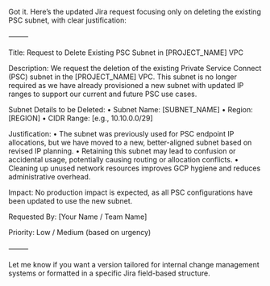 Got it. Here’s the updated Jira request focusing only on deleting the existing PSC subnet, with clear justification:

⸻

Title:
Request to Delete Existing PSC Subnet in [PROJECT_NAME] VPC

Description:
We request the deletion of the existing Private Service Connect (PSC) subnet in the [PROJECT_NAME] VPC. This subnet is no longer required as we have already provisioned a new subnet with updated IP ranges to support our current and future PSC use cases.

Subnet Details to be Deleted:
	•	Subnet Name: [SUBNET_NAME]
	•	Region: [REGION]
	•	CIDR Range: [e.g., 10.10.0.0/29]

Justification:
	•	The subnet was previously used for PSC endpoint IP allocations, but we have moved to a new, better-aligned subnet based on revised IP planning.
	•	Retaining this subnet may lead to confusion or accidental usage, potentially causing routing or allocation conflicts.
	•	Cleaning up unused network resources improves GCP hygiene and reduces administrative overhead.

Impact:
No production impact is expected, as all PSC configurations have been updated to use the new subnet.

Requested By:
[Your Name / Team Name]

Priority:
Low / Medium (based on urgency)

⸻

Let me know if you want a version tailored for internal change management systems or formatted in a specific Jira field-based structure.

